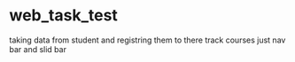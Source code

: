 # web_task_test
 taking data from student and registring them to there track courses
 just nav bar and slid bar

